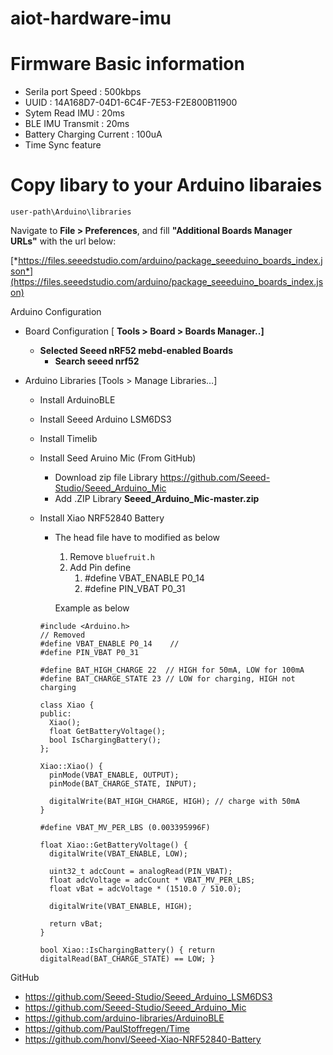 # aiot-hardware-imu

# Firmware Basic information
- Serila port Speed : 500kbps
- UUID : 14A168D7-04D1-6C4F-7E53-F2E800B11900
- Sytem Read IMU : 20ms
- BLE IMU Transmit : 20ms
- Battery Charging Current : 100uA
- Time Sync feature


# Copy libary to your Arduino libaraies
```
user-path\Arduino\libraries
```

Navigate to **File > Preferences**, and fill **"Additional Boards Manager URLs"** with the url below:

[*https://files.seeedstudio.com/arduino/package_seeeduino_boards_index.json*](https://files.seeedstudio.com/arduino/package_seeeduino_boards_index.json)

Arduino Configuration

- Board Configuration [ **Tools > Board > Boards Manager..]**
    - **Selected  Seeed nRF52 mebd-enabled Boards**
        - **Search seeed nrf52**
        
- Arduino Libraries  [Tools > Manage Libraries…]
    - Install ArduinoBLE

    - Install Seeed Arduino LSM6DS3
	
	- Install Timelib
	
	- Install Seed Aruino Mic (From GitHub)
		- Download zip file Library  https://github.com/Seeed-Studio/Seeed_Arduino_Mic
		- Add .ZIP Library **Seeed_Arduino_Mic-master.zip**
        
    - Install Xiao NRF52840 Battery
        
        - The head file have to modified as below
            1. Remove `bluefruit.h`
            2. Add Pin define 
                1. #define VBAT_ENABLE P0_14
                2. #define PIN_VBAT P0_31
            
            Example as below
            
        
        ```arduino
        #include <Arduino.h>
        // Removed 
        #define VBAT_ENABLE P0_14    // 
        #define PIN_VBAT P0_31
        
        #define BAT_HIGH_CHARGE 22  // HIGH for 50mA, LOW for 100mA
        #define BAT_CHARGE_STATE 23 // LOW for charging, HIGH not charging
        
        class Xiao {
        public:
          Xiao();
          float GetBatteryVoltage();
          bool IsChargingBattery();
        };
        
        Xiao::Xiao() {
          pinMode(VBAT_ENABLE, OUTPUT);
          pinMode(BAT_CHARGE_STATE, INPUT);
        
          digitalWrite(BAT_HIGH_CHARGE, HIGH); // charge with 50mA
        }
        
        #define VBAT_MV_PER_LBS (0.003395996F)
        
        float Xiao::GetBatteryVoltage() {
          digitalWrite(VBAT_ENABLE, LOW);
        
          uint32_t adcCount = analogRead(PIN_VBAT);
          float adcVoltage = adcCount * VBAT_MV_PER_LBS;
          float vBat = adcVoltage * (1510.0 / 510.0);
        
          digitalWrite(VBAT_ENABLE, HIGH);
        
          return vBat;
        }
        
        bool Xiao::IsChargingBattery() { return digitalRead(BAT_CHARGE_STATE) == LOW; }
        ```

GitHub 

- https://github.com/Seeed-Studio/Seeed_Arduino_LSM6DS3
- https://github.com/Seeed-Studio/Seeed_Arduino_Mic
- https://github.com/arduino-libraries/ArduinoBLE
- https://github.com/PaulStoffregen/Time
- https://github.com/honvl/Seeed-Xiao-NRF52840-Battery
 
